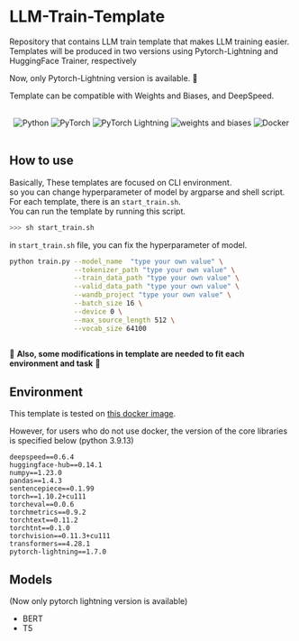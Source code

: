 # LLM-Train-Template
Repository that contains LLM train template that makes LLM training easier.  
Templates will be produced in two versions using Pytorch-Lightning and HuggingFace Trainer, respectively

Now, only Pytorch-Lightning version is available. 🚧

Template can be compatible with Weights and Biases, and DeepSpeed.  

<br>
<div align=center>
    <img alt="Python" src ="https://img.shields.io/badge/Python-3776AB.svg?&style=flat-square&logo=Python&logoColor=white"/>
  <img alt="PyTorch" src ="https://img.shields.io/badge/PyTorch-EE4C2C.svg?&style=flat-square&logo=PyTorch&logoColor=white"/>
  <img alt="PyTorch Lightning" src ="https://img.shields.io/badge/PyTorch Lightning-792EE5.svg?&style=flat-square&logo=PyTorch&logoColor=white"/>
  <img alt="weights and biases" src ="https://img.shields.io/badge/weights and biases-FFBE00.svg?&style=flat-square&logo=Plotly&logoColor=white"/>
  <img alt="Docker" src ="https://img.shields.io/badge/Docker-2496ED.svg?&style=flat-square&logo=Docker&logoColor=white"/>
</div>
<br>


## How to use
Basically, These templates are focused on CLI environment.  
so you can change hyperparameter of model by argparse and shell script.  
For each template, there is an `start_train.sh`.  
You can run the template by running this script.  
```bash
>>> sh start_train.sh
```
in `start_train.sh` file, you can fix the hyperparameter of model.  
```bash
python train.py --model_name  "type your own value" \
                --tokenizer_path "type your own value" \
                --train_data_path "type your own value" \
                --valid_data_path "type your own value" \
                --wandb_project "type your own value" \
                --batch_size 16 \
                --device 0 \
                --max_source_length 512 \
                --vocab_size 64100
                
```
 
🚨 **Also, some modifications in template are needed to fit each environment and task** 🚨   

## Environment
This template is tested on [this docker image](https://hub.docker.com/r/pytorchlightning/pytorch_lightning).  

However, for users who do not use docker, the version of the core libraries is specified below (python 3.9.13)
```text
deepspeed==0.6.4
huggingface-hub==0.14.1
numpy==1.23.0
pandas==1.4.3
sentencepiece==0.1.99
torch==1.10.2+cu111
torcheval==0.0.6
torchmetrics==0.9.2
torchtext==0.11.2
torchtnt==0.1.0
torchvision==0.11.3+cu111
transformers==4.28.1
pytorch-lightning==1.7.0
```


## Models
(Now only pytorch lightning version is available)
- BERT 
- T5
